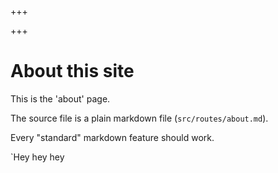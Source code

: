 +++

+++
# About this site

This is the 'about' page.

The source file is a plain markdown file (`src/routes/about.md`).

Every "standard" markdown feature should work.

\`Hey hey hey